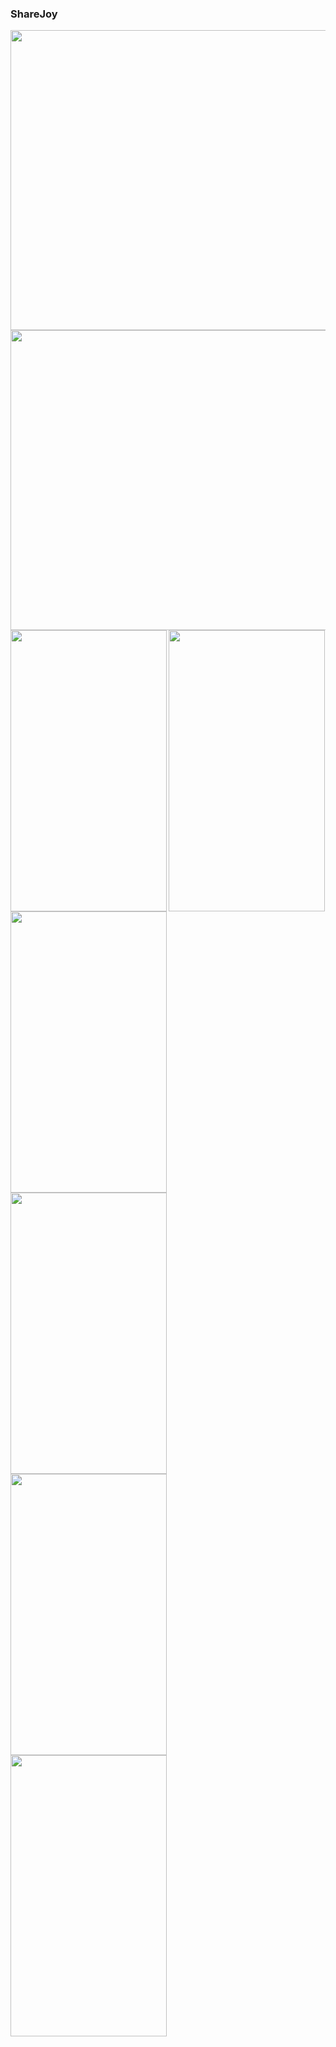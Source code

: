 <h3>ShareJoy</h3>
  
 
  <img src="https://user-images.githubusercontent.com/41661723/174475995-d17f2aae-b23d-494c-8905-2497ec2703f8.png" height="480" width=550/> 
  
  <img src="https://user-images.githubusercontent.com/41661723/174476004-3e6074cb-e673-4ce5-9ed8-f2a5a44109e7.png" height="480" width=550 /> 
  
  
<img align="left" src="https://user-images.githubusercontent.com/41661723/174480703-1db54b42-b070-4825-af79-2ba8ac858088.png" height="450" width=250/>  

<img align="left" src="https://user-images.githubusercontent.com/41661723/174480707-ac1fbb29-13c8-4202-9880-7cb862f8c8c2.png" height="450" width=250/>
  
<img src="https://user-images.githubusercontent.com/41661723/174480686-8c365faf-cbdb-4f60-a5de-b29474c4af0e.png" height="450" width=250/>  

<img align="left" src="https://user-images.githubusercontent.com/41661723/174480691-05dc8119-1c65-4c25-a1f3-f8a6ff7ac718.png" height="450" width=250/>  

<img align="left" src="https://user-images.githubusercontent.com/41661723/174480695-987aca20-90d2-4b3a-8e08-7a49a056e3e8.png" height="450" width=250/>  

<img align="left" src="https://user-images.githubusercontent.com/41661723/174480718-65a9f751-ce1b-40e5-8faf-f9dd339a0944.png" height="450" width=250/>  










